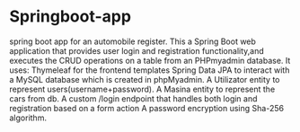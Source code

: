 # Springboot-app
spring boot app for an automobile register.
This a Spring Boot web application that provides user login and registration functionality,and executes the CRUD operations on a table from 
an PHPmyadmin database.
It uses:
Thymeleaf for the frontend templates
Spring Data JPA to interact with a MySQL database which is created in phpMyadmin.
A Utilizator entity to represent users(username+password).
A Masina entity to represent the cars from db.
A custom /login endpoint that handles both login and registration based on a form action
A password encryption using Sha-256 algorithm.
